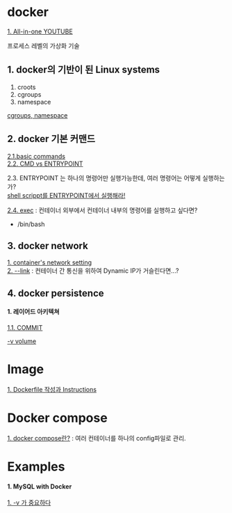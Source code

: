 # docker
[1. All-in-one YOUTUBE](https://www.youtube.com/watch?v=fqMOX6JJhGo)  


프로세스 레벨의 가상화 기술  

## 1. docker의 기반이 된 Linux systems  
1. croots  
2. cgroups  
3. namespace  

[cgroups, namespace](/linux-subsystem.md)  


## 2. docker 기본 커맨드  
[2.1.basic commands](/command.md)  
[2.2. CMD vs ENTRYPOINT](/commands/cmd.md)  

2.3. ENTRYPOINT 는 하나의 명령어만 실행가능한데, 여러 명령어는 어떻게 실행하는가?  
[shell scrippt를 ENTRYPOINT에서 실행해라!](/commands/shell.mc)  

[2.4. exec](/commands/exec.md) : 컨테이너 외부에서 컨테이너 내부의 명령어를 실행하고 싶다면?   
- /bin/bash  





## 3. docker network  

[1. container's network setting](/network.md)  
[2. --link](/network/links.md) : 컨테이너 간 통신을 위하여 Dynamic IP가 거슬린다면...?  


## 4. docker persistence  

#### 1. 레이어드 아키텍쳐  
[1.1. COMMIT ](/layered-architecture.md)  


[-v volume](/persistence.md)  


# Image  

[1. Dockerfile 작성과 Instructions](/image/how-to.md)  

# Docker compose  
[1. docker compose란?](/docker-compose/what.md) : 여러 컨테이너를 하나의 config파일로 관리.  




# Examples  

#### 1. MySQL with Docker  

[1. -v 가 중요하다](/example/mysql.md)  







